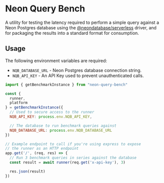 # Neon Query Bench

A utility for testing the latency required to perform a simple query against
a Neon Postgres database using the [@neondatabase/serverless](https://github.com/neondatabase/serverless)
driver, and for packaging the results into a standard format for consumption.

## Usage

The following environment variables are required:

* `NQB_DATABASE_URL` - Neon Postgres database connection string.
* `NQB_API_KEY` - An API Key used to prevent unauthenticated calls.

```js
import { getBenchmarkInstance } from "neon-query-bench"

const {
  runner,
  platform
} = getBenchmarkInstance({
  // Used to secure access to the runner
  NQB_API_KEY: process.env.NQB_API_KEY,

  // The database to run benchmark queries against
  NQB_DATABASE_URL: process.env.NQB_DATABASE_URL
})

// Example endpoint to call if you're using express to expose
// the runner as an HTTP endpoint
app.get('/', (req, res) => {
  // Run 3 benchmark queries in series against the database
  const result = await runner(req.get('x-api-key'), 3)

  res.json(result)
})
```
